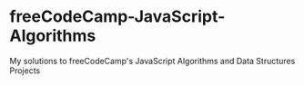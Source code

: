 # freeCodeCamp-JavaScript-Algorithms
My solutions to freeCodeCamp's JavaScript Algorithms and Data Structures Projects
